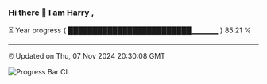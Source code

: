 ### Hi there 👋 I am Harry , 

⏳ Year progress { █████████████████████████▁▁▁▁▁ } 85.21 %

---

⏰ Updated on Thu, 07 Nov 2024 20:30:08 GMT

![Progress Bar CI](https://github.com/duykhang68/duykhang68/workflows/Progress%20Bar%20CI/badge.svg)
